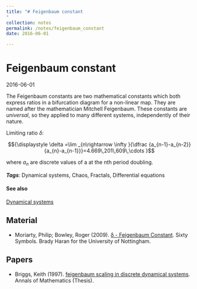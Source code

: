 ```yaml
---
title: "# Feigenbaum constant
"
collection: notes
permalink: /notes/feigenbaum_constant
date: 2016-06-01

---
```


# Feigenbaum constant

2016-06-01

The Feigenbaum constants are two mathematical constants which both express ratios in a bifurcation diagram for a non-linear map. They are named after the mathematician Mitchell Feigenbaum. These constants are *universal*, so they applied to many different systems, independently of their nature.

Limiting ratio $\delta$:

$${\displaystyle \delta =\lim _{n\rightarrow \infty }{\dfrac {a_{n-1}-a_{n-2}}{a_{n}-a_{n-1}}}=4.669\,201\,609\,\cdots }$$

where $a_n$ are discrete values of a at the nth period doubling.

***Tags***: Dynamical systems, Chaos, Fractals, Differential equations

#### See also
[Dynamical systems](/notes/dynamical_systems)

## Material
* Moriarty, Philip; Bowley, Roger (2009). [δ - Feigenbaum Constant](http://www.sixtysymbols.com/videos/feigenbaum.htm). Sixty Symbols. Brady Haran for the University of Nottingham.

## Papers
* Briggs, Keith (1997). [feigenbaum scaling in discrete dynamical systems](http://keithbriggs.info/documents/Keith_Briggs_PhD.pdf). Annals of Mathematics (Thesis).



